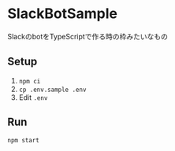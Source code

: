 # SlackBotSample
SlackのbotをTypeScriptで作る時の枠みたいなもの

## Setup
1. `npm ci`
2. `cp .env.sample .env`
3. Edit `.env`

## Run
`npm start`
